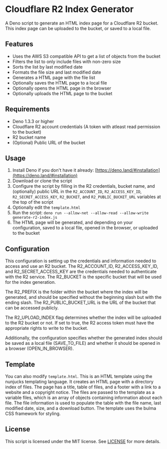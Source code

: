 # Cloudflare R2 Index Generator

A Deno script to generate an HTML index page for a Cloudflare R2 bucket. This index page can be uploaded to the bucket, or saved to a local file.

## Features

*   Uses the AWS S3 compatible API to get a list of objects from the bucket
*   Filters the list to only include files with non-zero size
*   Sorts the list by last modified date
*   Formats the file size and last modified date
*   Generates a HTML page with the file list
*   Optionally saves the HTML page to a local file
*   Optionally opens the HTML page in the browser
*   Optionally uploads the HTML page to the bucket

## Requirements

*   Deno 1.3.3 or higher
*   Cloudflare R2 account credentials (A token with atleast read permission to the bucket)
*   R2 bucket name
*   (Optional) Public URL of the bucket

## Usage

1.  Install Deno if you don't have it already: [https://deno.land/#installation](https://deno.land/#installation)
2.  Download or clone the script
3.  Configure the script by filling in the R2 credentials, bucket name, and (optionally) public URL in the `R2_ACCOUNT_ID`, `R2_ACCESS_KEY_ID`, `R2_SECRET_ACCESS_KEY`, `R2_BUCKET`, and `R2_PUBLIC_BUCKET_URL` variables at the top of the script
4.  Optionally edit the `template.html` 
4.  Run the script: `deno run --allow-net --allow-read --allow-write generate-r2-index.js`
5.  The HTML page will be generated, and depending on your configuration, saved to a local file, opened in the browser, or uploaded to the bucket

## Configuration

This configuration is setting up the credentials and information needed to access and use an R2 bucket. The R2_ACCOUNT_ID, R2_ACCESS_KEY_ID, and R2_SECRET_ACCESS_KEY are the credentials needed to authenticate with the R2 service. The R2_BUCKET is the specific bucket that will be used for the index generation.

The R2_PREFIX is the folder within the bucket where the index will be generated, and should be specified without the beginning slash but with the ending slash. The R2_PUBLIC_BUCKET_URL is the URL of the bucket that can be accessed publicly.

The R2_UPLOAD_INDEX flag determines whether the index will be uploaded to the R2 bucket or not. If set to true, the R2 access token must have the appropriate rights to write to the bucket.

Additionally, the configuration specifies whether the generated index should be saved as a local file (SAVE_TO_FILE) and whether it should be opened in a browser (OPEN_IN_BROWSER).

## Template

You can also modify `template.html`. This is an HTML template using the nunjucks templating language. It creates an HTML page with a directory index of files. The page has a title, table of files, and a footer with a link to a website and a copyright notice. The files are passed to the template as a variable files, which is an array of objects containing information about each file. The file information is used to populate the table with the file name, last modified date, size, and a download button. The template uses the bulma CSS framework for styling.

## License

This script is licensed under the MIT license. See [LICENSE](https://chat.openai.com/LICENSE) for more details.
